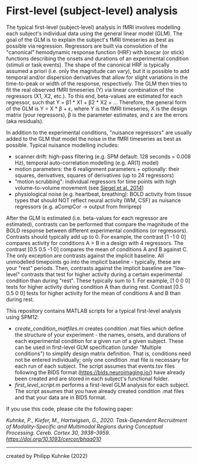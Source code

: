 # First-level (subject-level) analysis
The typical first-level (subject-level) analysis in fMRI involves modelling each subject's individual data using the general linear model (GLM). 
The goal of the GLM is to explain the subject's fMRI timeseries as best as possible via regression.
Regressors are built via convolution of the "canonical" hemodynamic response function (HRF) with boxcar (or stick) functions describing the onsets and durations of an experimental condition (stimuli or task events). 
The shape of the canonical HRF is typically assumed a priori (i.e. only the magnitude can vary), but it is possible to add temporal and/or dispersion derivatives that allow for slight variations in the time-to-peak or width of the response, respectively.
The GLM then tries to fit the real observed fMRI timeseries (Y) via linear combination of the regressors (X1, X2, etc.). To this end, beta-values are estimated for each regressor, such that Y = β1 * X1 + β2 * X2 + ...
Therefore, the general form of the GLM is Y = X * β + ε, where Y is the fMRI timeseries, X is the design matrix (your regressors), β is the parameter estimates, and ε are the errors (aka residuals). 

In addition to the experimental conditions, "nuisance regressors" are usually added to the GLM that model the noise in the fMRI timeseries as best as possible. Typical nuisance modelling includes:
- scanner drift: high-pass filtering (e.g. SPM default: 128 seconds = 0.008 Hz), temporal auto-correlation modelling (e.g. AR(1) model)
- motion parameters: the 6 realignment parameters + optionally: their squares, derivatives, squares of derivatives (up to 24 regressors)
- "motion scrubbing": individual regressors for time points with high volume-to-volume movement (see [Siegel et al. 2014](https://onlinelibrary.wiley.com/doi/full/10.1002/hbm.22307?casa_token=PIavS_e6XRcAAAAA%3ATbQLoH7RBQ7DkeXGMz8EKX5ha10Nux6g_t3N5nK5kw2nxvLY6SkuMXMwvKi3kKqRD3zBAjxaeRijOA))
- physiological noise (e.g. heartbeat, breathing): BOLD activity from tissue types that should NOT reflect neural activity (WM, CSF) as nuisance regressors (e.g. aCompCor -> output from fmriprep)

After the GLM is estimated (i.e. beta-values for each regressor are estimated), contrasts can be performed that compare the magnitude of the BOLD response between different experimental conditions (or regressors). 
Contrasts should typically add up to 0. For example, the contrast [1 -1 0 0] compares activity for conditions A > B in a design with 4 regressors. The contrast [0.5 0.5 -1 0] compares the mean of conditions A and B against C. 
The only exception are contrasts against the implicit baseline. All unmodelled timepoints go into the implicit baseline - typically, these are your "rest" periods. Then, contrasts against the implicit baseline are "low-level" contrasts that test for higher activity during a certain experimental condition than during "rest". These typically sum to 1. For example, [1 0 0 0] tests for higher activity during condition A than during rest. Contrast [0.5 0.5 0 0] tests for higher activity for the mean of conditions A and B than during rest.

This repository contains MATLAB scripts for a typical first-level analysis using SPM12:
- *create_condition_matfiles.m* creates condition .mat files which define the structure of your experiment - the names, onsets, and durations of each experimental condition for a given run of a given subject. 
These can be used in first-level GLM specification (under "Multiple conditions") to simplify design matrix definition. That is, conditions need not be entered individually; only one condition .mat file is necessary for each run of each subject.
The script assumes that events.tsv files following the BIDS format (https://bids.neuroimaging.io/) have already been created and are stored in each subject's functional folder.
- *first_level_script.m* performs a first-level GLM analysis for each subject. The script assumes that you have already created condition .mat files and that your data are in BIDS format.

If you use this code, please cite the following paper:

*Kuhnke, P., Kiefer, M., Hartwigsen, G., 2020. Task-Dependent Recruitment of Modality-Specific and Multimodal Regions during Conceptual Processing. Cereb. Cortex 30, 3938–3959. https://doi.org/10.1093/cercor/bhaa010*

---
created by Philipp Kuhnke (2022)
